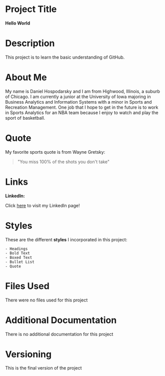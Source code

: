 # Project Title
**Hello World**

# Description
This project is to learn the basic understanding of GitHub. 

# About Me
My name is Daniel Hospodarsky and I am from Highwood, Illinois, a suburb of Chicago. I am currently a junior at the University of Iowa majoring in Business Analytics and Information Systems with a minor in Sports and Recreation Management. One job that I hope to get in the future is to work in Sports Analytics for an NBA team because I enjoy to watch and play the sport of basketball.

# Quote

My favorite sports quote is from Wayne Gretsky:

> "You miss 100% of the shots you don't take"
# Links

**LinkedIn:**

Click [here](https://www.linkedin.com/in/daniel-hospodarsky/) to visit my LinkedIn page!

# Styles

These are the different **styles** I incorporated in this project:

```
- Headings
- Bold Text
- Boxed Text
- Bullet List
- Quote

```

# Files Used

There were no files used for this project

# Additional Documentation

There is no additional documentation for this project

# Versioning

This is the final version of the project
